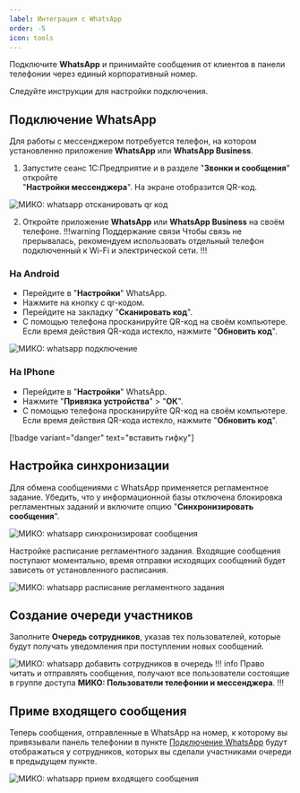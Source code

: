 ```yaml
---
label: Интеграция с WhatsApp
order: -5
icon: tools
---
```

Подключите **WhatsApp** и принимайте сообщения от клиентов в панели
телефонии через единый корпоративный номер.

Следуйте инструкции для настройки подключения.

## Подключение WhatsApp

Для работы с мессенджером потребуется телефон, на котором установленно приложение **WhatsApp** или
**WhatsApp Business**.

1. Запустите сеанс 1С:Предприятие и в разделе "**Звонки и сообщения**" откройте <br> "**Настройки мессенджера**". На экране
   отобразится QR-код.
   
<img class="miko-shadow img-zoomable"  
    src="/assets/whatsapp/wp_0.gif"
    data-original="/assets/whatsapp/wp_0.gif"
    srcset="/assets/whatsapp/wp_0_prev.gif 1x, /assets/whatsapp/wp_0.gif 2x" 
    alt="МИКО: whatsapp отсканировать qr код"
/> 
   
2. Откройте приложение **WhatsApp** или **WhatsApp Business** на своём телефоне.
!!!warning Поддержание связи
Чтобы связь не прерывалась, рекомендуем использовать отдельный телефон подключенный к Wi-Fi и электрической сети.
!!!

### На Android   
- Перейдите в "**Настройки**" WhatsApp. <br>
- Нажмите на кнопку с qr-кодом. <br>
- Перейдите на закладку "**Сканировать код**". <br>
- С помощью телефона просканируйте QR-код на своём компьютере. Если время действия QR-кода истекло, нажмите
   "**Обновить код**".

<img class="miko-shadow img-zoomable"  
    src="/assets/whatsapp/wp_andr.gif"
    alt="МИКО: whatsapp подключение"
/> 

### На IPhone 

- Перейдите в "**Настройки**" WhatsApp.
- Нажмите "**Привязка устройства**" > "**ОК**".
- С помощью телефона просканируйте QR-код на своём компьютере. Если время действия QR-кода истекло, нажмите
   "**Обновить код**".

[!badge variant="danger" text="вставить гифку"]


## Настройка синхронизации

Для обмена сообщениями с WhatsApp применяется регламентное задание. Убедить, что у информационной базы отключена
блокировка регламентных заданий и включите опцию "**Синхронизировать сообщения**".

<img class="miko-shadow img-zoomable"  
    src="/assets/whatsapp/wp_1.png"
    data-original="/assets/whatsapp/wp_1.png"
    srcset="/assets/whatsapp/wp_1_prev.png 1x, /assets/whatsapp/wp_1.png 2x" 
    alt="МИКО: whatsapp синхронизироват сообщения"
/> 

Настройке расписание регламентного задания. Входящие сообщения поступают моментально, время отправки исходящих
сообщений будет зависеть от установленного расписания.

<img class="miko-shadow img-zoomable"  
    src="/assets/whatsapp/wp_2.gif"
    data-original="/assets/whatsapp/wp_2.gif"
    srcset="/assets/whatsapp/wp_2_prev.gif 1x, /assets/whatsapp/wp_2.gif 2x" 
    alt="МИКО: whatsapp расписание регламентного задания"
/> 

## Создание очереди участников

Заполните **Очередь сотрудников**, указав тех пользователей, которые будут получать уведомления при поступлении
новых сообщений.

<img class="miko-shadow img-zoomable"  
    src="/assets/whatsapp/wp_3.gif"
    data-original="/assets/whatsapp/wp_3.gif"
    srcset="/assets/whatsapp/wp_3_prev.gif 1x, /assets/whatsapp/wp_3.gif 2x" 
    alt="МИКО: whatsapp добавить сотрудников в очередь"
/> 
!!! info
Право читать и отправлять сообщения, получают все пользователи состоящие в группе доступа
**МИКО: Пользователи телефонии и мессенджера**.
!!!
## Приме входящего сообщения
Теперь сообщения, отправленные в WhatsApp на номер, к которому вы привязывали панель телефонии в пункте [Подключение WhatsApp](#этап-1-подключение-whatsapp) будут отображаться у сотрудников, которых вы сделали участниками очереди в предыдущем пункте. 

<img class="miko-shadow img-zoomable"  
    src="/assets/whatsapp/wp_vh.gif"
    data-original="/assets/whatsapp/wp_vh.gif"
    srcset="/assets/whatsapp/wp_vh_prev.gif 1x, /assets/whatsapp/wp_vh.gif 2x" 
    alt="МИКО: whatsapp прием входящего сообщения"
/> 
